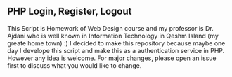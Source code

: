 ## PHP Login, Register, Logout

This Script is Homework of Web Design course and my professor is Dr. Ajdani who is well known in Information Technology in Qeshm Island (my greate home town) :)
I decided to make this repository because maybe one day I develope this script and make this as a authentication service in PHP. However any idea is welcome. For major changes, please open an issue first to discuss what you would like to change.